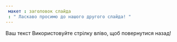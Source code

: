 ```yaml
---
 макет : заголовок слайда
 : " Ласкаво просимо до нашого другого слайда! "
---
```

Ваш текст 
Використовуйте стрілку вліво, щоб повернутися назад!
